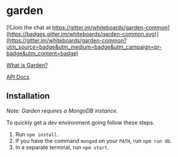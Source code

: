 # garden

[![Join the chat at https://gitter.im/whiteboards/garden-common](https://badges.gitter.im/whiteboards/garden-common.svg)](https://gitter.im/whiteboards/garden-common?utm_source=badge&utm_medium=badge&utm_campaign=pr-badge&utm_content=badge)

[What is Garden?](https://github.com/garden-stream/garden/wiki)

[API Docs](https://github.com/garden-stream/garden/wiki/API-Documentation)

## Installation

*Note: Garden requires a MongoDB instance.*

To quickly get a dev environment going follow these steps.

1. Run `npm install`.
2. If you have the command `mongod` on your `PATH`, run `npm run db`.
3. In a separate terminal, run `npm start`.
